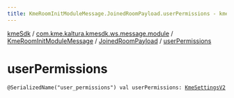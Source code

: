 ```yaml
---
title: KmeRoomInitModuleMessage.JoinedRoomPayload.userPermissions - kmeSdk
---
```


[kmeSdk](../../../index.html) / [com.kme.kaltura.kmesdk.ws.message.module](../../index.html) / [KmeRoomInitModuleMessage](../index.html) / [JoinedRoomPayload](index.html) / [userPermissions](./user-permissions.html)

# userPermissions

`@SerializedName("user_permissions") val userPermissions: `[`KmeSettingsV2`](../../../com.kme.kaltura.kmesdk.rest.response.room.settings/-kme-settings-v2/index.html)